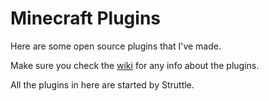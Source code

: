 # Minecraft Plugins

Here are some open source plugins that I've made.

Make sure you check the [wiki](https://github.com/donydony2009/MinecraftPlugins/wiki) for any info about the plugins.

All the plugins in here are started by Struttle.
